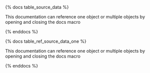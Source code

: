 {% docs table_source_data %}

This documentation can reference one object or multiple objects by opening and closing the docs macro

{% enddocs %}

{% docs table_ref_source_data_one %}

This documentation can reference one object or multiple objects by opening and closing the docs macro

{% enddocs %}